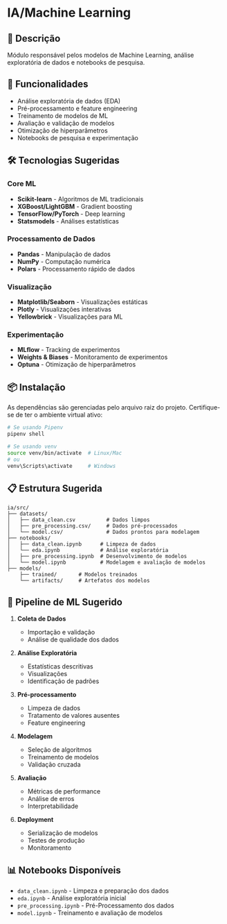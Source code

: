 # IA/Machine Learning

## 📝 Descrição

Módulo responsável pelos modelos de Machine Learning, análise exploratória de dados e notebooks de pesquisa.

## 🚀 Funcionalidades

- Análise exploratória de dados (EDA)
- Pré-processamento e feature engineering
- Treinamento de modelos de ML
- Avaliação e validação de modelos
- Otimização de hiperparâmetros
- Notebooks de pesquisa e experimentação

## 🛠️ Tecnologias Sugeridas

### Core ML
- **Scikit-learn** - Algoritmos de ML tradicionais
- **XGBoost/LightGBM** - Gradient boosting
- **TensorFlow/PyTorch** - Deep learning
- **Statsmodels** - Análises estatísticas

### Processamento de Dados
- **Pandas** - Manipulação de dados
- **NumPy** - Computação numérica
- **Polars** - Processamento rápido de dados

### Visualização
- **Matplotlib/Seaborn** - Visualizações estáticas
- **Plotly** - Visualizações interativas
- **Yellowbrick** - Visualizações para ML

### Experimentação
- **MLflow** - Tracking de experimentos
- **Weights & Biases** - Monitoramento de experimentos
- **Optuna** - Otimização de hiperparâmetros

## 📦 Instalação

As dependências são gerenciadas pelo arquivo raiz do projeto. Certifique-se de ter o ambiente virtual ativo:

```bash
# Se usando Pipenv
pipenv shell

# Se usando venv
source venv/bin/activate  # Linux/Mac
# ou
venv\Scripts\activate     # Windows
```

## 📋 Estrutura Sugerida

```text
ia/src/
├── datasets/
│   ├── data_clean.csv          # Dados limpos
│   ├── pre_processing.csv/     # Dados pré-processados
│   └── model.csv/              # Dados prontos para modelagem
├── notebooks/
│   ├── data_clean.ipynb      # Limpeza de dados
│   └── eda.ipynb             # Análise exploratória
│   ├── pre_processing.ipynb  # Desenvolvimento de modelos
│   └── model.ipynb           # Modelagem e avaliação de modelos
├── models/
    ├── trained/       # Modelos treinados
    └── artifacts/     # Artefatos dos modelos
```

## 🔬 Pipeline de ML Sugerido

1. **Coleta de Dados**
   - Importação e validação
   - Análise de qualidade dos dados

2. **Análise Exploratória**
   - Estatísticas descritivas
   - Visualizações
   - Identificação de padrões

3. **Pré-processamento**
   - Limpeza de dados
   - Tratamento de valores ausentes
   - Feature engineering

4. **Modelagem**
   - Seleção de algoritmos
   - Treinamento de modelos
   - Validação cruzada

5. **Avaliação**
   - Métricas de performance
   - Análise de erros
   - Interpretabilidade

6. **Deployment**
   - Serialização de modelos
   - Testes de produção
   - Monitoramento

## 📊 Notebooks Disponíveis

- `data_clean.ipynb` - Limpeza e preparação dos dados
- `eda.ipynb` - Análise exploratória inicial
- `pre_processing.ipynb` - Pré-Processamento dos dados
- `model.ipynb` - Treinamento e avaliação de modelos
